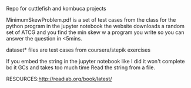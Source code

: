 
Repo for cuttlefish and kombuca projects



MinimumSkewProblem.pdf is a set of test cases from the class for the python program in the jupyter notebook
the website downloads a random set of ATCG and you find the min skew w a program you write so you can answer
the question in <5mins. 

dataset* files are test cases from coursera/stepik exercises

If you embed the string in the jupyter notebook like I did it won't complete bc it GCs and takes too much time
Read the string from a file. 

RESOURCES:http://readiab.org/book/latest/

